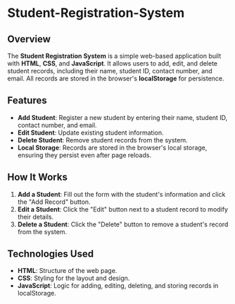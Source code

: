 # Student-Registration-System

## Overview
The **Student Registration System** is a simple web-based application built with **HTML**, **CSS**, and **JavaScript**. It allows users to add, edit, and delete student records, including their name, student ID, contact number, and email. All records are stored in the browser's **localStorage** for persistence.

## Features
- **Add Student**: Register a new student by entering their name, student ID, contact number, and email.
- **Edit Student**: Update existing student information.
- **Delete Student**: Remove student records from the system.
- **Local Storage**: Records are stored in the browser's local storage, ensuring they persist even after page reloads.

## How It Works
1. **Add a Student**: Fill out the form with the student's information and click the "Add Record" button. 
2. **Edit a Student**: Click the "Edit" button next to a student record to modify their details.
3. **Delete a Student**: Click the "Delete" button to remove a student's record from the system.

## Technologies Used
- **HTML**: Structure of the web page.
- **CSS**: Styling for the layout and design.
- **JavaScript**: Logic for adding, editing, deleting, and storing records in localStorage.
